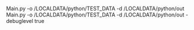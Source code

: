 Main.py -o /LOCALDATA/python/TEST_DATA -d /LOCALDATA/python/out
Main.py -o /LOCALDATA/python/TEST_DATA -d /LOCALDATA/python/out -debuglevel true